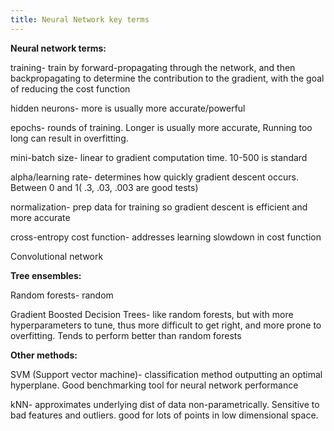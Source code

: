 ```yaml
---
title: Neural Network key terms
---
```


**Neural network terms:**

training- train by forward-propagating through the network, and then backpropagating to determine the contribution to the gradient, with the goal of reducing the cost function

hidden neurons- more is usually more accurate/powerful

epochs- rounds of training. Longer is usually more accurate, Running too long can result in overfitting.

mini-batch size- linear to gradient computation time. 10-500 is standard

alpha/learning rate- determines how quickly gradient descent occurs. Between 0 and 1( .3, .03, .003 are good tests)

normalization- prep data for training so gradient descent is efficient and more accurate

cross-entropy cost function- addresses learning slowdown in cost function

Convolutional network

**Tree ensembles:**

Random forests- random

Gradient Boosted Decision Trees- like random forests, but with more hyperparameters to tune, thus more difficult to get right, and more prone to overfitting. Tends to perform better than random forests

**Other methods:**

SVM (Support vector machine)- classification method outputting an optimal hyperplane. Good benchmarking tool for neural network performance

kNN- approximates underlying dist of data non-parametrically. Sensitive to bad features and outliers. good for lots of points in low dimensional space.